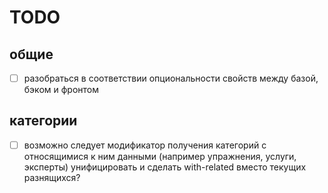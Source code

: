 # TODO

## общие

- [ ] разобраться в соответствии опциональности свойств между базой, бэком и фронтом

## категории

- [ ] возможно следует модификатор получения категорий с относящимися к ним данными (например упражнения, услуги, эксперты) унифицировать и сделать with-related вместо текущих разнящихся?
